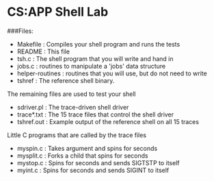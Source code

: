 CS:APP Shell Lab
==========

###Files:

+ Makefile	: Compiles your shell program and runs the tests
+ README		: This file
+ tsh.c		  : The shell program that you will write and hand in
+ jobs.c		: routines to manipulate a 'jobs' data structure
+ helper-routines	: routines that you will use, but do not need to write
+ tshref		: The reference shell binary.

The remaining files are used to test your shell
+ sdriver.pl	: The trace-driven shell driver
+ trace*.txt	: The 15 trace files that control the shell driver
+ tshref.out 	: Example output of the reference shell on all 15 traces

Little C programs that are called by the trace files
+ myspin.c	: Takes argument <n> and spins for <n> seconds
+ mysplit.c	: Forks a child that spins for <n> seconds
+ mystop.c        : Spins for <n> seconds and sends SIGTSTP to itself
+ myint.c         : Spins for <n> seconds and sends SIGINT to itself

